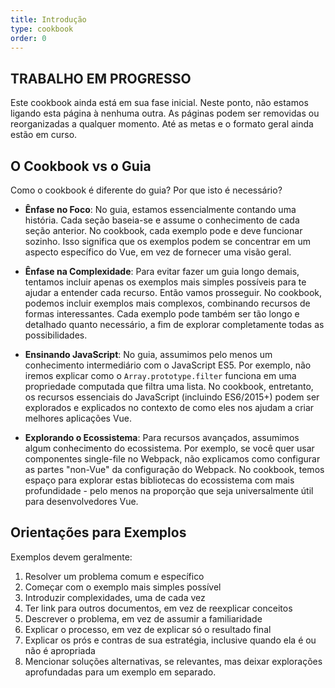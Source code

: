 ```yaml
---
title: Introdução
type: cookbook
order: 0
---
```


## TRABALHO EM PROGRESSO

<p class="tip">Este cookbook ainda está em sua fase inicial. Neste ponto, não estamos ligando esta página à nenhuma outra. As páginas podem ser removidas ou reorganizadas a qualquer momento. Até as metas e o formato geral ainda estão em curso.</p>

## O Cookbook vs o Guia

Como o cookbook é diferente do guia? Por que isto é necessário?

* **Ênfase no Foco**: No guia, estamos essencialmente contando uma história. Cada seção baseia-se e assume o conhecimento de cada seção anterior. No cookbook, cada exemplo pode e deve funcionar sozinho. Isso significa que os exemplos podem se concentrar em um aspecto específico do Vue, em vez de fornecer uma visão geral.

* **Ênfase na Complexidade**: Para evitar fazer um guia longo demais, tentamos incluir apenas os exemplos mais simples possíveis para te ajudar a entender cada recurso. Então vamos prosseguir. No cookbook, podemos incluir exemplos mais complexos, combinando recursos de formas interessantes. Cada exemplo pode também ser tão longo e detalhado quanto necessário, a fim de explorar completamente todas as possibilidades.

* **Ensinando JavaScript**: No guia, assumimos pelo menos um conhecimento intermediário com o JavaScript ES5. Por exemplo, não iremos explicar como o `Array.prototype.filter` funciona em uma propriedade computada que filtra uma lista. No cookbook, entretanto, os recursos essenciais do JavaScript (incluindo ES6/2015+) podem ser explorados e explicados no contexto de como eles nos ajudam a criar melhores aplicações Vue.

 * **Explorando o Ecossistema**: Para recursos avançados, assumimos algum conhecimento do ecossistema. Por exemplo, se você quer usar componentes single-file no Webpack, não explicamos como configurar as partes "non-Vue" da configuração do Webpack. No cookbook, temos espaço para explorar estas bibliotecas do ecossistema com mais profundidade - pelo menos na proporção que seja universalmente útil para desenvolvedores Vue.

## Orientações para Exemplos

Exemplos devem geralmente:

1. Resolver um problema comum e específico
2. Começar com o exemplo mais simples possível
3. Introduzir complexidades, uma de cada vez
4. Ter link para outros documentos, em vez de reexplicar conceitos
5. Descrever o problema, em vez de assumir a familiaridade
6. Explicar o processo, em vez de explicar só o resultado final
7. Explicar os prós e contras de sua estratégia, inclusive quando ela é ou não é apropriada
8. Mencionar soluções alternativas, se relevantes, mas deixar explorações aprofundadas para um exemplo em separado.

